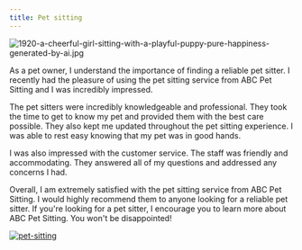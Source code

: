 ```yaml
---
title: Pet sitting
---
```


![1920-a-cheerful-girl-sitting-with-a-playful-puppy-pure-happiness-generated-by-ai.jpg](/1920-a-cheerful-girl-sitting-with-a-playful-puppy-pure-happiness-generated-by-ai.jpg)

As a pet owner, I understand the importance of finding a reliable pet sitter. I recently had the pleasure of using the pet sitting service from ABC Pet Sitting and I was incredibly impressed. 

The pet sitters were incredibly knowledgeable and professional. They took the time to get to know my pet and provided them with the best care possible. They also kept me updated throughout the pet sitting experience. I was able to rest easy knowing that my pet was in good hands. 

I was also impressed with the customer service. The staff was friendly and accommodating. They answered all of my questions and addressed any concerns I had. 

Overall, I am extremely satisfied with the pet sitting service from ABC Pet Sitting. I would highly recommend them to anyone looking for a reliable pet sitter. If you're looking for a pet sitter, I encourage you to learn more about ABC Pet Sitting. You won't be disappointed!

[![pet-sitting](<https://dabuttonfactory.com/button.png?t=CHECK+SERVICE&f=Noto+Sans-Bold&ts=26&tc=fff&hp=45&vp=20&c=11&bgt=unicolored&bgc=4bd42f>)](<https://londonexpertfinder.com/link>)